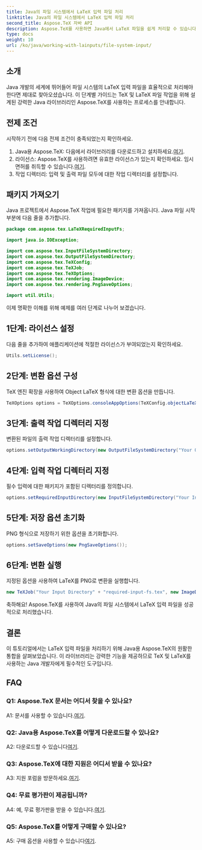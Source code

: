 ```yaml
---
title: Java의 파일 시스템에서 LaTeX 입력 파일 처리
linktitle: Java의 파일 시스템에서 LaTeX 입력 파일 처리
second_title: Aspose.TeX 자바 API
description: Aspose.TeX를 사용하면 Java에서 LaTeX 파일을 쉽게 처리할 수 있습니다. 원활한 통합을 위해 지금 다운로드하고 Java 프로젝트에서 TeX의 강력한 기능을 살펴보세요.
type: docs
weight: 10
url: /ko/java/working-with-lainputs/file-system-input/
---
```

## 소개

Java 개발의 세계에 뛰어들어 파일 시스템의 LaTeX 입력 파일을 효율적으로 처리해야 한다면 제대로 찾아오셨습니다. 이 단계별 가이드는 TeX 및 LaTeX 파일 작업을 위해 설계된 강력한 Java 라이브러리인 Aspose.TeX를 사용하는 프로세스를 안내합니다.

## 전제 조건

시작하기 전에 다음 전제 조건이 충족되었는지 확인하세요.

1.  Java용 Aspose.TeX: 다음에서 라이브러리를 다운로드하고 설치하세요.[여기](https://releases.aspose.com/tex/java/).
2.  라이선스: Aspose.TeX를 사용하려면 유효한 라이선스가 있는지 확인하세요. 임시면허를 취득할 수 있습니다.[여기](https://purchase.aspose.com/temporary-license/).
3. 작업 디렉터리: 입력 및 출력 파일 모두에 대한 작업 디렉터리를 설정합니다.

## 패키지 가져오기

Java 프로젝트에서 Aspose.TeX 작업에 필요한 패키지를 가져옵니다. Java 파일 시작 부분에 다음 줄을 추가합니다.

```java
package com.aspose.tex.LaTeXRequiredInputFs;

import java.io.IOException;

import com.aspose.tex.InputFileSystemDirectory;
import com.aspose.tex.OutputFileSystemDirectory;
import com.aspose.tex.TeXConfig;
import com.aspose.tex.TeXJob;
import com.aspose.tex.TeXOptions;
import com.aspose.tex.rendering.ImageDevice;
import com.aspose.tex.rendering.PngSaveOptions;

import util.Utils;
```

이제 명확한 이해를 위해 예제를 여러 단계로 나누어 보겠습니다.

## 1단계: 라이선스 설정

다음 줄을 추가하여 애플리케이션에 적절한 라이선스가 부여되었는지 확인하세요.

```java
Utils.setLicense();
```

## 2단계: 변환 옵션 구성

TeX 엔진 확장을 사용하여 Object LaTeX 형식에 대한 변환 옵션을 만듭니다.

```java
TeXOptions options = TeXOptions.consoleAppOptions(TeXConfig.objectLaTeX());
```

## 3단계: 출력 작업 디렉터리 지정

변환된 파일의 출력 작업 디렉터리를 설정합니다.

```java
options.setOutputWorkingDirectory(new OutputFileSystemDirectory("Your Output Directory"));
```

## 4단계: 입력 작업 디렉터리 지정

필수 입력에 대한 패키지가 포함된 디렉터리를 정의합니다.

```java
options.setRequiredInputDirectory(new InputFileSystemDirectory("Your Input Directory" + "packages"));
```

## 5단계: 저장 옵션 초기화

PNG 형식으로 저장하기 위한 옵션을 초기화합니다.

```java
options.setSaveOptions(new PngSaveOptions());
```

## 6단계: 변환 실행

지정된 옵션을 사용하여 LaTeX를 PNG로 변환을 실행합니다.

```java
new TeXJob("Your Input Directory" + "required-input-fs.tex", new ImageDevice(), options).run();
```

축하해요! Aspose.TeX를 사용하여 Java의 파일 시스템에서 LaTeX 입력 파일을 성공적으로 처리했습니다.

## 결론

이 튜토리얼에서는 LaTeX 입력 파일을 처리하기 위해 Java용 Aspose.TeX의 원활한 통합을 살펴보았습니다. 이 라이브러리는 강력한 기능을 제공하므로 TeX 및 LaTeX를 사용하는 Java 개발자에게 필수적인 도구입니다.

## FAQ

### Q1: Aspose.TeX 문서는 어디서 찾을 수 있나요?

 A1: 문서를 사용할 수 있습니다.[여기](https://reference.aspose.com/tex/java/).

### Q2: Java용 Aspose.TeX를 어떻게 다운로드할 수 있나요?

A2: 다운로드할 수 있습니다[여기](https://releases.aspose.com/tex/java/).

### Q3: Aspose.TeX에 대한 지원은 어디서 받을 수 있나요?

 A3: 지원 포럼을 방문하세요.[여기](https://forum.aspose.com/c/tex/47).

### Q4: 무료 평가판이 제공됩니까?

 A4: 예, 무료 평가판을 받을 수 있습니다.[여기](https://releases.aspose.com/).

### Q5: Aspose.TeX를 어떻게 구매할 수 있나요?

 A5: 구매 옵션을 사용할 수 있습니다[여기](https://purchase.aspose.com/buy).